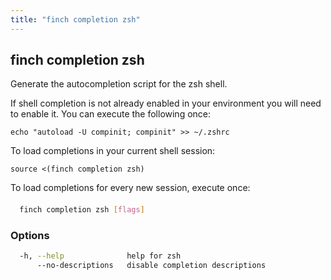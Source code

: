 ```yaml
---
title: "finch completion zsh"
---
```


## finch completion zsh

Generate the autocompletion script for the zsh shell.

If shell completion is not already enabled in your environment you will need
to enable it.  You can execute the following once:

	echo "autoload -U compinit; compinit" >> ~/.zshrc

To load completions in your current shell session:

	source <(finch completion zsh)

To load completions for every new session, execute once:

####

```bash
  finch completion zsh [flags]
```

### Options

```bash
  -h, --help              help for zsh
      --no-descriptions   disable completion descriptions
```
